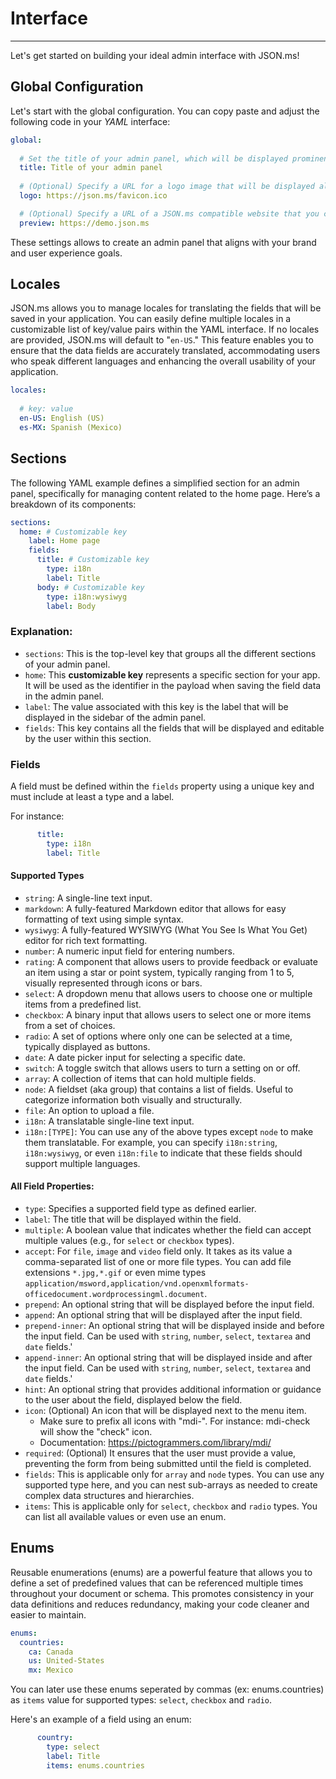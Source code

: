# Interface

---

Let's get started on building your ideal admin interface with JSON.ms!

## Global Configuration
Let's start with the global configuration. You can copy paste and adjust the following code in your _YAML_ interface:
```yaml
global:
  
  # Set the title of your admin panel, which will be displayed prominently in the toolbar.
  title: Title of your admin panel
    
  # (Optional) Specify a URL for a logo image that will be displayed alongside the title, enhancing the visual identity of your panel.
  logo: https://json.ms/favicon.ico

  # (Optional) Specify a URL of a JSON.ms compatible website that you can preview while you work on your data.
  preview: https://demo.json.ms
```
These settings allows to create an admin panel that aligns with your brand and user experience goals.

## Locales

JSON.ms allows you to manage locales for translating the fields that will be saved in your application. You can easily define multiple locales in a customizable list of key/value pairs within the YAML interface. If no locales are provided, JSON.ms will default to "`en-US`." This feature enables you to ensure that the data fields are accurately translated, accommodating users who speak different languages and enhancing the overall usability of your application.

```yaml
locales:
  
  # key: value
  en-US: English (US)
  es-MX: Spanish (Mexico)
```

## Sections
The following YAML example defines a simplified section for an admin panel, specifically for managing content related to the home page. Here’s a breakdown of its components:

```yaml
sections:
  home: # Customizable key
    label: Home page
    fields:
      title: # Customizable key
        type: i18n
        label: Title
      body: # Customizable key
        type: i18n:wysiwyg
        label: Body
```

### Explanation:

- `sections`: This is the top-level key that groups all the different sections of your admin panel.
- `home`: This **customizable key** represents a specific section for your app. It will be used as the identifier in the payload when saving the field data in the admin panel.
- `label`: The value associated with this key is the label that will be displayed in the sidebar of the admin panel.
- `fields`: This key contains all the fields that will be displayed and editable by the user within this section.

### Fields

A field must be defined within the `fields` property using a unique key and must include at least a type and a label.

For instance:

```yaml
      title: 
        type: i18n
        label: Title
```

#### Supported Types
- `string`: A single-line text input.
- `markdown`: A fully-featured Markdown editor that allows for easy formatting of text using simple syntax.
- `wysiwyg`: A fully-featured WYSIWYG (What You See Is What You Get) editor for rich text formatting.
- `number`: A numeric input field for entering numbers.
- `rating`: A component that allows users to provide feedback or evaluate an item using a star or point system, typically ranging from 1 to 5, visually represented through icons or bars.
- `select`: A dropdown menu that allows users to choose one or multiple items from a predefined list.
- `checkbox`: A binary input that allows users to select one or more items from a set of choices.
- `radio`: A set of options where only one can be selected at a time, typically displayed as buttons.
- `date`: A date picker input for selecting a specific date.
- `switch`: A toggle switch that allows users to turn a setting on or off.
- `array`: A collection of items that can hold multiple fields.
- `node`: A fieldset (aka group) that contains a list of fields. Useful to categorize information both visually and structurally.
- `file`: An option to upload a file.
- `i18n`: A translatable single-line text input.
- `i18n:[TYPE]`: You can use any of the above types except `node` to make them translatable. For example, you can specify `i18n:string`, `i18n:wysiwyg`, or even `i18n:file` to indicate that these fields should support multiple languages.

#### All Field Properties:
- `type`: Specifies a supported field type as defined earlier.
- `label`: The title that will be displayed within the field.
- `multiple`: A boolean value that indicates whether the field can accept multiple values (e.g., for `select` or `checkbox` types).
- `accept`: For `file`, `image` and `video` field only. It takes as its value a comma-separated list of one or more file types. You can add file extensions `*.jpg,*.gif` or even mime types `application/msword,application/vnd.openxmlformats-officedocument.wordprocessingml.document`.
- `prepend`: An optional string that will be displayed before the input field.
- `append`: An optional string that will be displayed after the input field.
- `prepend-inner`: An optional string that will be displayed inside and before the input field. Can be used with `string`, `number`, `select`, `textarea` and `date` fields.'
- `append-inner`: An optional string that will be displayed inside and after the input field. Can be used with `string`, `number`, `select`, `textarea` and `date` fields.'
- `hint`: An optional string that provides additional information or guidance to the user about the field, displayed below the field.
- `icon`: (Optional) An icon that will be displayed next to the menu item.
  - Make sure to prefix all icons with "mdi-". For instance: mdi-check will show the "check" icon.
  - Documentation: https://pictogrammers.com/library/mdi/
- `required`: (Optional) It ensures that the user must provide a value, preventing the form from being submitted until the field is completed.
- `fields`: This is applicable only for `array` and `node` types. You can use any supported type here, and you can nest sub-arrays as needed to create complex data structures and hierarchies.
- `items`: This is applicable only for `select`, `checkbox` and `radio` types. You can list all available values or even use an enum.

## Enums

Reusable enumerations (enums) are a powerful feature that allows you to define a set of predefined values that can be referenced multiple times throughout your document or schema. This promotes consistency in your data definitions and reduces redundancy, making your code cleaner and easier to maintain.

```yaml
enums:
  countries:
    ca: Canada
    us: United-States
    mx: Mexico
```

You can later use these enums seperated by commas (ex: enums.countries) as `items` value for supported types: `select`, `checkbox` and `radio`.

Here's an example of a field using an enum:

```yaml
      country: 
        type: select
        label: Title
        items: enums.countries
```

